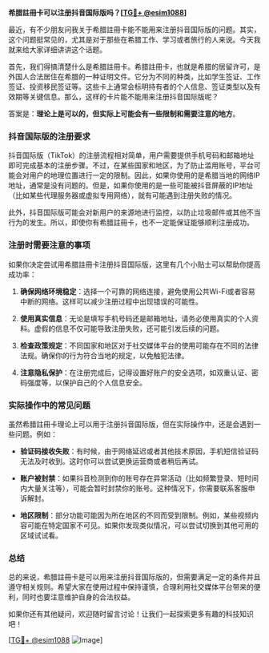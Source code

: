 **希腊註冊卡可以注册抖音国际版吗？[[TG💪+ @esim1088](https://t.me/s/esim1088)]**

最近，有不少朋友问我关于希腊註冊卡能不能用来注册抖音国际版的问题。其实，这个问题挺常见的，尤其是对于那些在希腊工作、学习或者旅行的人来说。今天我就来给大家详细讲讲这个话题。

首先，我们得搞清楚什么是希腊註冊卡。希腊註冊卡，也就是希腊的居留许可，是外国人合法居住在希腊的一种证明文件。它分为不同的种类，比如学生签证、工作签证、投资移民签证等。这些卡上通常会标明持有者的个人信息、签证类型以及有效期等关键信息。那么，这样的卡片能不能用来注册抖音国际版呢？

答案是：**理论上是可以的，但实际上可能会有一些限制和需要注意的地方**。

### 抖音国际版的注册要求

抖音国际版（TikTok）的注册流程相对简单，用户需要提供手机号码和邮箱地址即可完成基本的注册步骤。不过，在某些国家和地区，为了防止滥用账号，平台可能会对用户的地理位置进行一定的限制。因此，如果你使用的是希腊当地的网络IP地址，通常是没有问题的。但是，如果你使用的是一些可能被抖音屏蔽的IP地址（比如某些代理服务器或虚拟专用网络），就有可能遇到注册失败的情况。

此外，抖音国际版可能会对新用户的来源地进行监控，以防止垃圾邮件或其他不当行为的发生。所以，即使你有希腊註冊卡，也不一定能保证能够顺利注册成功。

### 注册时需要注意的事项

如果你决定尝试用希腊註冊卡注册抖音国际版，这里有几个小贴士可以帮助你提高成功率：

1. **确保网络环境稳定**：选择一个可靠的网络连接，避免使用公共Wi-Fi或者容易中断的网络。这样可以减少注册过程中出现错误的可能性。
   
2. **使用真实信息**：无论是填写手机号码还是邮箱地址，请务必使用真实的个人资料。虚假的信息不仅可能导致注册失败，还可能引发后续的问题。

3. **检查政策规定**：不同国家和地区对于社交媒体平台的使用可能存在不同的法律法规。确保你的行为符合当地的规定，以免触犯法律。

4. **注意隐私保护**：在注册完成后，记得设置好账户的安全选项，如双重认证、密码强度等，以保护自己的个人信息安全。

### 实际操作中的常见问题

虽然希腊註冊卡理论上可以用于注册抖音国际版，但在实际操作中，还是会遇到一些问题。例如：

- **验证码接收失败**：有时候，由于网络延迟或者其他技术原因，手机短信验证码无法及时收到。这时你可以尝试更换运营商或者稍后再试。
  
- **账户被封禁**：如果抖音检测到你的账号存在异常活动（比如频繁登录、短时间内大量关注等），可能会暂时封禁你的账号。这种情况下，你需要联系客服申诉解封。

- **地区限制**：部分功能可能因为所在地区的不同而受到限制。例如，某些视频内容可能在特定国家不可见。如果你发现类似情况，可以尝试切换到其他可用的区域试试看。

### 总结

总的来说，希腊註冊卡是可以用来注册抖音国际版的，但需要满足一定的条件并且遵守相关规则。希望大家在使用过程中保持谨慎，合理利用社交媒体平台带来的便利，同时也要注意维护自身的合法权益。

如果你还有其他疑问，欢迎随时留言讨论！让我们一起探索更多有趣的科技知识吧！

[[TG💪+ @esim1088](https://t.me/s/esim1088) ![Image](https://i.postimg.cc/4NQfJmqS/Snipaste-2025-05-13-00-14-12.png)]
